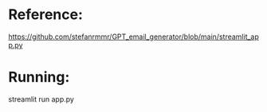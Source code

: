 # Reference: 
https://github.com/stefanrmmr/GPT_email_generator/blob/main/streamlit_app.py


# Running:
streamlit run app.py